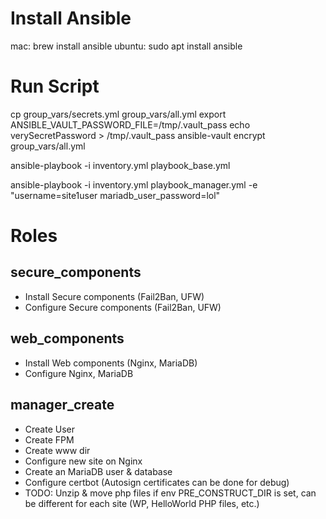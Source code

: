 # Install Ansible
mac: brew install ansible
ubuntu: sudo apt install ansible

# Run Script 

cp  group_vars/secrets.yml group_vars/all.yml 
export ANSIBLE_VAULT_PASSWORD_FILE=/tmp/.vault_pass
echo verySecretPassword > /tmp/.vault_pass
ansible-vault encrypt group_vars/all.yml

ansible-playbook -i inventory.yml playbook_base.yml 

ansible-playbook -i inventory.yml playbook_manager.yml -e "username=site1user mariadb_user_password=lol"

# Roles

## secure_components

- Install Secure components (Fail2Ban, UFW)
- Configure Secure components (Fail2Ban, UFW) 

## web_components
- Install Web components (Nginx, MariaDB)
- Configure Nginx, MariaDB


## manager_create

- Create User
- Create FPM 
- Create www dir 
- Configure new site on Nginx
- Create an MariaDB user & database
- Configure certbot (Autosign certificates can be done for debug)
- TODO: Unzip & move php files if env PRE_CONSTRUCT_DIR is set, can be different for each site (WP, HelloWorld PHP files, etc.)